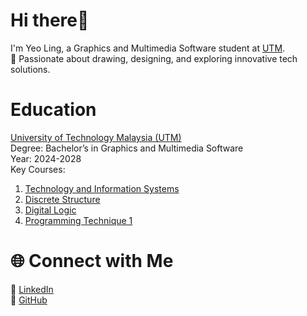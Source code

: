 # Hi there👋 

  I'm Yeo Ling, a Graphics and Multimedia Software student at [UTM](https://www.utm.my/).  
 🌟 Passionate about drawing, designing, and exploring innovative tech solutions. 

# Education

  [University of Technology Malaysia (UTM)](https://www.utm.my/)                                                                                                                                                
  Degree: Bachelor’s in Graphics and Multimedia Software                                                                                                                                                          
  Year: 2024-2028                                                                                                                                                                                                   
  Key Courses:
  1. [Technology and Information Systems](https://eportfolio.utm.my/user/nik-syahdina-zulaikha/tis-technology-and-information-system)
  2. [Discrete Structure](https://eportfolio.utm.my/user/nurulsyamira/s-e-c-i-1-0-1-3-d-s)
  3. [Digital Logic](http://ocw.utm.my/course/view.php?id=39)
  4. [Programming Technique 1](https://eportfolio.utm.my/user/muhammad-rafly/secj1013-pt1)

# 🌐 Connect with Me 

🔗 [LinkedIn](https://www.linkedin.com/in/yeo-ling-249074348/)                                                                                                                                   
🔗 [GitHub](https://github.com/yeoling)


